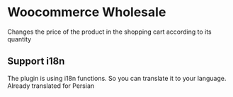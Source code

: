 # Woocommerce Wholesale
Changes the price of the product in the shopping cart according to its quantity

## Support i18n
The plugin is using i18n functions. So you can translate it to your language.
Already translated for Persian
